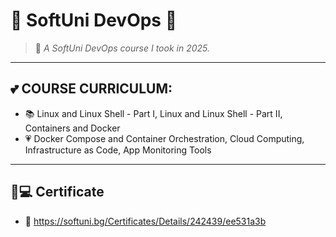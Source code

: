 # 🎀 SoftUni DevOps 🎀

> 🌸 *A SoftUni DevOps course I took in 2025.*

---

## 💕 COURSE CURRICULUM: 

- 📚 Linux and Linux Shell - Part I, Linux and Linux Shell - Part II, Containers and Docker
- 💗 Docker Compose and Container Orchestration, Cloud Computing, Infrastructure as Code, App Monitoring Tools

---

## 🎀💻 Certificate

- 🍬 https://softuni.bg/Certificates/Details/242439/ee531a3b

